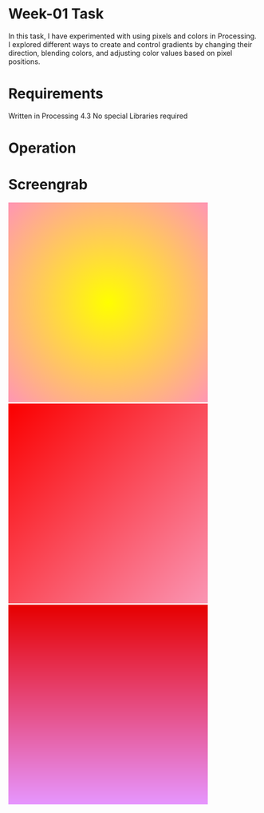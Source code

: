 # Week-01 Task
In this task, I have experimented with using pixels and colors in Processing. I explored different ways to create and control gradients by changing their direction, blending colors, and adjusting color values based on pixel positions. 

# Requirements
Written in Processing 4.3
No special Libraries required

# Operation 

# Screengrab

![color circle](colorcircle.png)
![colordiagonal](colordiagonal.png)
![colordirection](colordirection.png)